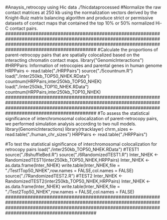 #Anaysis_retrocopy using Hic data
./1hicdataprocessed #Normalize the raw contact matrices at 250 kb using the normalization vectors derived by the Knight-Ruiz matrix balancing algorithm and produce strict or permissive datasets of contact maps that contained the top 10% or 50% normalized Hi-C contact pairs.
#########################################################################################################################################################################################################
#Calculate the proportions of parent-retrocopy pairs that are spatially colocalized based on the interacting chromatin contact maps.
library("GenomicInteractions")
#HRPPairs: Information of retrocopies and parental genes in human genome
HRPPairs <- read.table("./HRPPairs")
source("./5countnum.R")
load("./inter250kb_TOP50_NHEK.RData")
countnum(HRPPairs,inter250kb_TOP50_NHEK)
load("./inter250kb_TOP10_NHEK.RData")
countnum(HRPPairs,inter250kb_TOP10_NHEK)
#########################################################################################################################################################################################################
#To assess the statistical significance of interchromosomal colocalization of parent-retrocopy pairs, we performed simulation analysis according to two null models.
library(GenomicInteractions)
library(rtracklayer)
chrm_sizes <- read.table("./human_chr_sizes")
HRPPairs <- read.table("./HRPPairs")

#To test the statistical significance of interchromosomal colocalization for retrocopy pairs
load("./inter250kb_TOP50_NHEK.RData")
#TEST1
source("./8shuffleBed.R")
source("./6RandomizedTEST1.R")
Inter_NHEK <- RandomizedTEST1(inter250kb_TOP50_NHEK,HRPPairs)
Inter_NHEK <- as.data.frame(Inter_NHEK)
write.table(Inter_NHEK,file = "./Test1Top50_NHEK",row.names = FALSE,col.names = FALSE)
source("./7RandomizedTEST2.R")
#TEST2
Inter_NHEK <- RandomizedTEST2(inter250kb_TOP50_NHEK,HRPPairs)
Inter_NHEK <- as.data.frame(Inter_NHEK)
write.table(Inter_NHEK,file = "./Test2Top50_NHEK",row.names = FALSE,col.names = FALSE)
#########################################################################################################################################################################################################
